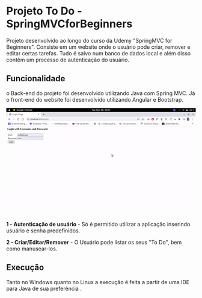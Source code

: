 # Projeto To Do - SpringMVCforBeginners

Projeto desenvolvido ao longo do curso da Udemy "SpringMVC for Beginners". Consiste em um website onde o usuário pode criar, remover e editar certas tarefas. Tudo é salvo num banco de dados local e além disso contêm um processo de autenticação do usuário.

## Funcionalidade

o Back-end do projeto foi desenvolvido utilizando Java com Spring MVC. Já o front-end do website foi desenvolvido utilizando Angular e Bootstrap.

![image](images/howworks.gif)

**1 - Autenticação de usuário** - Só é permitido utilizar a aplicação inserindo usuário e senha predefinidos.

**2 - Criar/Editar/Remover** - O Usuário pode listar os seus "To Do", bem como manusear-los.

## Execução

Tanto no Windows quanto no Linux a execução é feita a partir de uma IDE para Java de sua preferência . 
